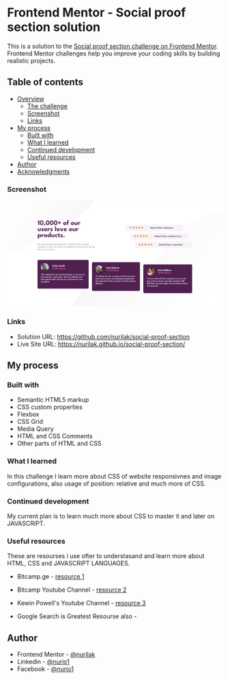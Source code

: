 # Frontend Mentor - Social proof section solution

This is a solution to the [Social proof section challenge on Frontend Mentor](https://www.frontendmentor.io/challenges/social-proof-section-6e0qTv_bA). Frontend Mentor challenges help you improve your coding skills by building realistic projects.

## Table of contents

- [Overview](#overview)
  - [The challenge](#the-challenge)
  - [Screenshot](#screenshot)
  - [Links](#links)
- [My process](#my-process)
  - [Built with](#built-with)
  - [What I learned](#what-i-learned)
  - [Continued development](#continued-development)
  - [Useful resources](#useful-resources)
- [Author](#author)
- [Acknowledgments](#acknowledgments)

### Screenshot

![](./screenshots/screenshot-desktop.png)

### Links

- Solution URL: https://github.com/nurilak/social-proof-section
- Live Site URL: https://nurilak.github.io/social-proof-section/

## My process

### Built with

- Semantic HTML5 markup
- CSS custom properties
- Flexbox
- CSS Grid
- Media Query
- HTML and CSS Comments
- Other parts of HTML and CSS

### What I learned

In this challenge I learn more about CSS of website responsivnes and image configurations, also usage of position: relative and much more of CSS.

### Continued development

My current plan is to learn much more about CSS to master it and later on JAVASCRIPT.

### Useful resources

These are resourses i use ofter to understasand and learn more about HTML, CSS and JAVASCRIPT LANGUAGES.

- Bitcamp.ge - [resource 1](https://www.bitcamp.ge/)
- Bitcamp Youtube Channel - [resource 2](https://www.youtube.com/@bitcampge)

- Kewin Powell's Youtube Channel - [resource 3](https://www.youtube.com/@KevinPowell)

- Google Search is Greatest Resourse also -

## Author

- Frontend Mentor - [@nurilak](https://www.frontendmentor.io/profile/nurilak)
- Linkedin - [@nurio1](https://www.linkedin.com/in/nurio1/)
- Facebook - [@nurio1](https://www.facebook.com/nurio1)
